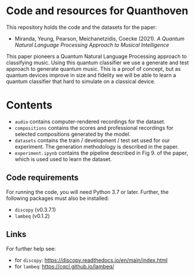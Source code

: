 # Code and resources for Quanthoven

This repository holds the code and the datasets for the paper:

- Miranda, Yeung, Pearson, Meichanetzidis, Coecke (2021). *A Quantum Natural Language Processing Approach to Musical Intelligence*

This paper pioneers a Quantum Natural Language Processing approach to classifying music. Using this quantum classifier we use a generate and test approach to generate quantum music. This is a proof of concept, but as quantum devices improve in size and fidelity we will be able to learn a quantum classifier that hard to simulate on a classical device.

# Contents

- `audio` contains computer-rendered recordings for the dataset.
- `compositions` contains the scores and professional recordings for selected compositions generated by the model.
- `datasets` contains the train / development / test set used for our experiment. The generation methodology is described in the paper.
- `experiment.ipynb` contains the pipeline described in Fig 9. of the paper, which is used used to learn the dataset.

## Code requirements

For running the code, you will need Python 3.7 or later. Further, the following packages must also be installed:

* `discopy` (v0.3.7.1)
* `lambeq` (v0.1.2)

## Links

For further help see: 

* for `discopy`: https://discopy.readthedocs.io/en/main/index.html
* for `lambeq`: https://cqcl.github.io/lambeq/